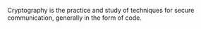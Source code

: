Cryptography is the practice and study of techniques for secure communication, generally in the form of code.